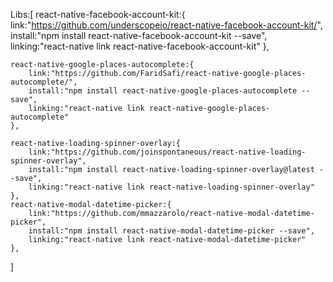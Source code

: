 Libs:[
    react-native-facebook-account-kit:{
    link:"https://github.com/underscopeio/react-native-facebook-account-kit/",
    install:"npm install  react-native-facebook-account-kit --save",
    linking:"react-native link react-native-facebook-account-kit"
    },

    react-native-google-places-autocomplete:{
        link:"https://github.com/FaridSafi/react-native-google-places-autocomplete/",
        install:"npm install react-native-google-places-autocomplete --save",
        linking:"react-native link react-native-google-places-autocomplete"
    },

    react-native-loading-spinner-overlay:{
        link:"https://github.com/joinspontaneous/react-native-loading-spinner-overlay",
        install:"npm install react-native-loading-spinner-overlay@latest --save",
        linking:"react-native link react-native-loading-spinner-overlay"
    },
    react-native-modal-datetime-picker:{
        link:"https://github.com/mmazzarolo/react-native-modal-datetime-picker",
        install:"npm install react-native-modal-datetime-picker --save",
        linking:"react-native link react-native-modal-datetime-picker"
    },
]
